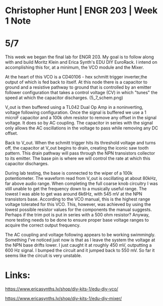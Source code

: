 # Christopher Hunt | ENGR 203  |  Week 1 Note
# 5/7
This week we began the final lab for ENGR 203. My goal is to follow along with and build Moritz Klein and Erica Synth's EDU DIY EuroRack. I intend on accomplishing this for, at a minimum, the VCO module and the Mixer.

At the heart of this VCO is a CD40106 - hex schmitt trigger inverter,the output of which is fed back to itself. At this node there is a capacitor to ground and a resistive pathway to ground that is controlled by an emitter follower configuration that takes a control voltage (CV) in which "tunes" the speed at which the capacitor discharges. (5_7_schem.png)

V_out is then buffered using a TL042 Dual Op Amp in a noninverting, voltage following configuration. Once the signal is buffered we use a 1 microF capacitor and a 100k ohm resistor to remove any offset in the signal voltage. It does so by AC coupling. The capacitor in series with the signal only allows the AC oscillations in the voltage to pass while removing any DC offset.

Back to V_out. When the schmitt trigger hits its threshold voltage and turns off, the capacitor at V_out begins to drain, creating the iconic saw tooth pattern. This drain pathway will pass through the NPN transistors collector to its emitter. The base pin is where we will control the rate at which this capacitor discharges.

During lab testing, the base is connected to the wiper of a 100k potentiometer. The waveform read from V_out is oscillating at about 80kHz, far above audio range. When completing the full coarse knob circuitry I was still unable to get the frequency down to a musically useful range. The lowest I was able to get was around 6k6Hz, with 545 mV at the NPN transistors base. According to the VCO manual, this is the highest range voltage tolerated for this VCO. This, however, was achieved by using the lowest possible resistor values for the components the manual suggests. Perhaps if the trim pot is put in series with a 500 ohm resistor? Anyway, more testing needs to be done to ensure proper base voltage ranges to acquire the correct output frequency.

The AC coupling and voltage following appears to be working swimmingly. Something I've noticed just now is that as I leave the system the voltage at the NPN base drifts lower. I just caught it at roughly 450 mV, outputting a 600 Hz signal. I bumped the circuit and it jumped back to 550 mV. So far it seems like the circuit is very unstable.


# Links:
https://www.ericasynths.lv/shop/diy-kits-1/edu-diy-vco/

https://www.ericasynths.lv/shop/diy-kits-1/edu-diy-mixer/